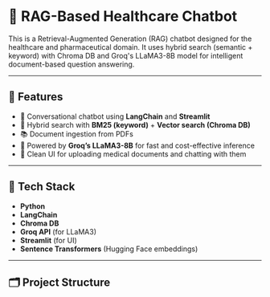 # 🏥 RAG-Based Healthcare Chatbot

This is a Retrieval-Augmented Generation (RAG) chatbot designed for the healthcare and pharmaceutical domain. It uses hybrid search (semantic + keyword) with Chroma DB and Groq's LLaMA3-8B model for intelligent document-based question answering.

---

## 🚀 Features

- 💬 Conversational chatbot using **LangChain** and **Streamlit**
- 🔎 Hybrid search with **BM25 (keyword)** + **Vector search (Chroma DB)**
- 📚 Document ingestion from PDFs
- 🧠 Powered by **Groq’s LLaMA3-8B** for fast and cost-effective inference
- 🧾 Clean UI for uploading medical documents and chatting with them

---

## 🧰 Tech Stack

- **Python**
- **LangChain**
- **Chroma DB**
- **Groq API** (for LLaMA3)
- **Streamlit** (for UI)
- **Sentence Transformers** (Hugging Face embeddings)

---

## 🗂️ Project Structure

